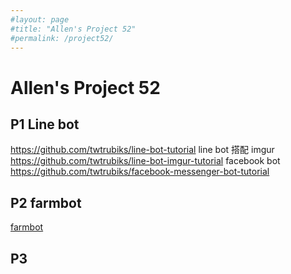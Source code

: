 ```yaml
---
#layout: page
#title: "Allen's Project 52"
#permalink: /project52/
---
```

# Allen's Project 52

## P1 Line bot
https://github.com/twtrubiks/line-bot-tutorial
line bot 搭配 imgur
https://github.com/twtrubiks/line-bot-imgur-tutorial
facebook bot
https://github.com/twtrubiks/facebook-messenger-bot-tutorial


## P2 farmbot
[farmbot](https://farmbot.io/)

## P3

#